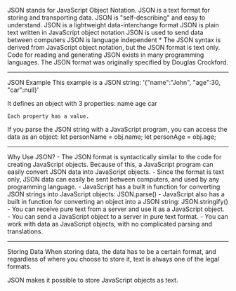 JSON stands for JavaScript Object Notation.
JSON is a text format for storing and transporting data.
JSON is "self-describing" and easy to understand.
JSON is a lightweight data-interchange format
JSON is plain text written in JavaScript object notation
JSON is used to send data between computers
JSON is language independent *
The JSON syntax is derived from JavaScript object notation, but the JSON format is text only.
Code for reading and generating JSON exists in many programming languages.
The JSON format was originally specified by Douglas Crockford.

----
JSON Example
This example is a JSON string:
'{"name":"John", "age":30, "car":null}'

It defines an object with 3 properties:
    name
    age
    car

    Each property has a value.

If you parse the JSON string with a JavaScript program, you can access the data as an object:
    let personName = obj.name;
    let personAge = obj.age;


----
Why Use JSON?
    - The JSON format is syntactically similar to the code for creating JavaScript objects. Because of this, a JavaScript program can easily convert JSON data into JavaScript objects.
    - Since the format is text only, JSON data can easily be sent between computers, and used by any programming language.
    - JavaScript has a built in function for converting JSON strings into JavaScript objects:
        JSON.parse()
    - JavaScript also has a built in function for converting an object into a JSON string:
        JSON.stringify()
    - You can receive pure text from a server and use it as a JavaScript object.
    - You can send a JavaScript object to a server in pure text format.
    - You can work with data as JavaScript objects, with no complicated parsing and translations.

----
Storing Data
When storing data, the data has to be a certain format, and regardless of where you choose to store it, text is always one of the legal formats.

JSON makes it possible to store JavaScript objects as text.